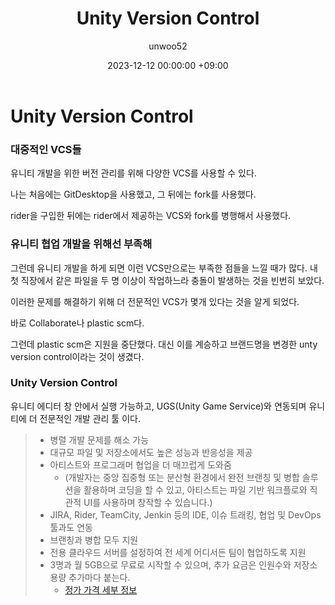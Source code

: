 ﻿---
title: Unity Version Control
author: unwoo52
date: 2023-12-12 00:00:00 +09:00
categories: [UnityVersionControl]
tags: [UnityVersionControl, VCS, Git]
---

# Unity Version Control

### 대중적인 VCS들

유니티 개발을 위한 버전 관리를 위해 다양한 VCS를 사용할 수 있다.

나는 처음에는 GitDesktop을 사용했고, 그 뒤에는 fork를 사용했다.

rider을 구입한 뒤에는 rider에서 제공하는 VCS와 fork를 병행해서 사용했다.

### 유니티 협업 개발을 위해선 부족해

그런데 유니티 개발을 하게 되면 이런 VCS만으로는 부족한 점들을 느낄 때가 많다. 내 첫 직장에서 같은 파일을 두 명 이상이 작업하느라 충돌이 발생하는 것을 빈번히 보았다.

이러한 문제를 해결하기 위해 더 전문적인 VCS가 몇개 있다는 것을 알게 되었다.

바로 Collaborate나 plastic scm다.

그런데 plastic scm은 지원을 중단했다. 대신 이를 계승하고 브랜드명을 변경한 unty version control이라는 것이 생겼다.

### Unity Version Control

유니티 에디터 창 안에서 실행 가능하고, UGS(Unity Game Service)와 연동되며 유니티에 더 전문적인 개발 관리 툴 이다.

> * 병렬 개발 문제를 해소 가능
> * 대규모 파일 및 저장소에서도 높은 성능과 반응성을 제공
> * 아티스트와 프로그래머 협업을 더 매끄럽게 도와줌
>   * (개발자는 중앙 집중형 또는 분산형 환경에서 완전 브랜칭 및 병합 솔루션을 활용하며 코딩을 할 수 있고, 아티스트는 파일 기반 워크플로와 직관적 UI를 사용하며 창작할 수 있습니다.)
> * JIRA, Rider, TeamCity, Jenkin 등의 IDE, 이슈 트래킹, 협업 및 DevOps 툴과도 연동
> * 브랜칭과 병합 모두 지원
> * 전용 클라우드 서버를 설정하여 전 세계 어디서든 팀이 협업하도록 지원
> * 3명과 월 5GB으로 무료로 시작할 수 있으며, 추가 요금은 인원수와 저장소 용량 추가마다 붙는다.
>   * [정가 가격 세부 정보](https://unity.com/kr/products/unity-devops#pricing)

